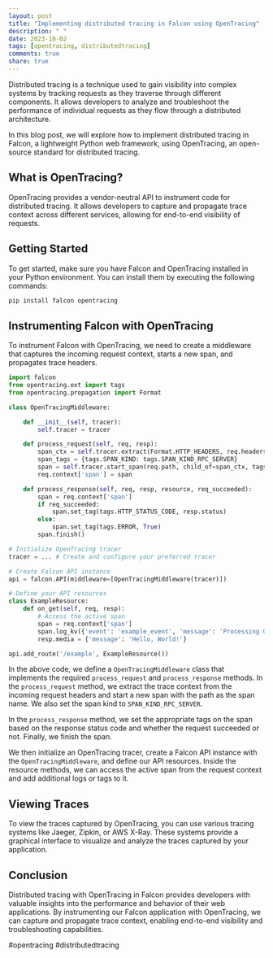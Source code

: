 ```yaml
---
layout: post
title: "Implementing distributed tracing in Falcon using OpenTracing"
description: " "
date: 2023-10-02
tags: [opentracing, distributedtracing]
comments: true
share: true
---
```


Distributed tracing is a technique used to gain visibility into complex systems by tracking requests as they traverse through different components. It allows developers to analyze and troubleshoot the performance of individual requests as they flow through a distributed architecture.

In this blog post, we will explore how to implement distributed tracing in Falcon, a lightweight Python web framework, using OpenTracing, an open-source standard for distributed tracing.

## What is OpenTracing?

OpenTracing provides a vendor-neutral API to instrument code for distributed tracing. It allows developers to capture and propagate trace context across different services, allowing for end-to-end visibility of requests.

## Getting Started

To get started, make sure you have Falcon and OpenTracing installed in your Python environment. You can install them by executing the following commands:

```python
pip install falcon opentracing
```

## Instrumenting Falcon with OpenTracing

To instrument Falcon with OpenTracing, we need to create a middleware that captures the incoming request context, starts a new span, and propagates trace headers.

```python
import falcon
from opentracing.ext import tags
from opentracing.propagation import Format

class OpenTracingMiddleware:

    def __init__(self, tracer):
        self.tracer = tracer

    def process_request(self, req, resp):
        span_ctx = self.tracer.extract(Format.HTTP_HEADERS, req.headers)
        span_tags = {tags.SPAN_KIND: tags.SPAN_KIND_RPC_SERVER}
        span = self.tracer.start_span(req.path, child_of=span_ctx, tags=span_tags)
        req.context['span'] = span

    def process_response(self, req, resp, resource, req_succeeded):
        span = req.context['span']
        if req_succeeded:
            span.set_tag(tags.HTTP_STATUS_CODE, resp.status)
        else:
            span.set_tag(tags.ERROR, True)
        span.finish()

# Initialize OpenTracing tracer
tracer = ... # Create and configure your preferred tracer

# Create Falcon API instance
api = falcon.API(middleware=[OpenTracingMiddleware(tracer)])

# Define your API resources
class ExampleResource:
    def on_get(self, req, resp):
        # Access the active span
        span = req.context['span']
        span.log_kv({'event': 'example_event', 'message': 'Processing GET request'})
        resp.media = {'message': 'Hello, World!'}

api.add_route('/example', ExampleResource())
```

In the above code, we define a `OpenTracingMiddleware` class that implements the required `process_request` and `process_response` methods. In the `process_request` method, we extract the trace context from the incoming request headers and start a new span with the path as the span name. We also set the span kind to `SPAN_KIND_RPC_SERVER`.

In the `process_response` method, we set the appropriate tags on the span based on the response status code and whether the request succeeded or not. Finally, we finish the span.

We then initialize an OpenTracing tracer, create a Falcon API instance with the `OpenTracingMiddleware`, and define our API resources. Inside the resource methods, we can access the active span from the request context and add additional logs or tags to it.

## Viewing Traces

To view the traces captured by OpenTracing, you can use various tracing systems like Jaeger, Zipkin, or AWS X-Ray. These systems provide a graphical interface to visualize and analyze the traces captured by your application.

## Conclusion

Distributed tracing with OpenTracing in Falcon provides developers with valuable insights into the performance and behavior of their web applications. By instrumenting our Falcon application with OpenTracing, we can capture and propagate trace context, enabling end-to-end visibility and troubleshooting capabilities.

#opentracing #distributedtracing